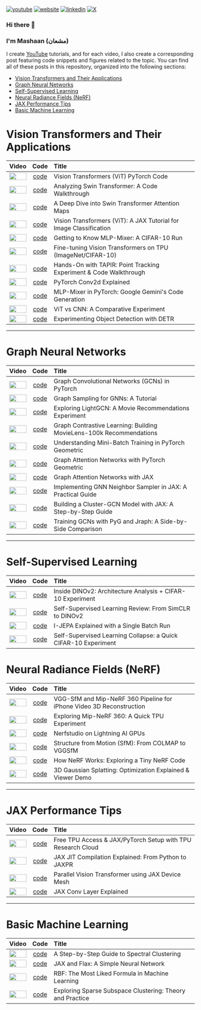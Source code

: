 [![youtube](https://img.shields.io/badge/YouTube-FF0000?style=for-the-badge&logo=youtube&logoColor=white)](https://youtube.com/@mashaan14)
[![website](https://img.shields.io/badge/website-000000?style=for-the-badge&logo=About.me&logoColor=white)](https://mashaan14.github.io/mashaan/)
[![linkedin](https://img.shields.io/badge/LinkedIn-0077B5?style=for-the-badge&logo=linkedin&logoColor=white)](https://linkedin.com/in/mashaan)
[![X](https://img.shields.io/badge/X-%23000000.svg?style=for-the-badge&logo=X&logoColor=white)](https://x.com/mashaan_14)

### Hi there 👋
### I'm Mashaan (مشعان)

I create [YouTube](https://youtube.com/@mashaan14) tutorials, and for each video, I also create a corresponding post featuring code snippets and figures related to the topic. You can find all of these posts in this repository, organized into the following sections:

* [Vision Transformers and Their Applications](#vision-transformers-and-their-applications)
* [Graph Neural Networks](#graph-neural-networks)
* [Self-Supervised Learning](#self-supervised-learning)
* [Neural Radiance Fields (NeRF)](#neural-radiance-fields-nerf)
* [JAX Performance Tips](#jax-performance-tips)
* [Basic Machine Learning](#basic-machine-learning)

# Vision Transformers and Their Applications

| Video | Code | Title |
|:---:|:---:|:---|
| [<img src="imgs/2023-11-29-VisionTransformer-MNIST.avif" style="width: 100%; object-fit: contain;" />](https://youtu.be/y1ZmMcMYjkY) | [code](https://mashaan14.github.io/YouTube-channel/vision_transformers/2023_11_29_VisionTransformer_MNIST) | Vision Transformers (ViT) PyTorch Code |
| [<img src="imgs/2024_08_19_Swin_Transformer.avif" style="width: 100%; object-fit: contain;" />](https://youtu.be/LspWysWparE) | [code](https://mashaan14.github.io/YouTube-channel/swin_transformer/2024_08_19_swin_transformer_annotated) | Analyzing Swin Transformer: A Code Walkthrough |
| [<img src="imgs/2024_09_16_Swin_Transformer_Attention.avif" style="width: 100%; object-fit: contain;" />](https://youtu.be/mtCTIGgzfbc) | [code](https://mashaan14.github.io/YouTube-channel/swin_transformer/2024_09_16_swin_transformer_attention) | A Deep Dive into Swin Transformer Attention Maps |
| [<img src="imgs/2024_03_28_jax_ViT.avif" style="width: 100%; object-fit: contain;" />](https://youtu.be/LDwA31hARrA) | [code](https://mashaan14.github.io/YouTube-channel/vision_transformers/2024_03_28_jax_ViT) | Vision Transformers (ViT): A JAX Tutorial for Image Classification |
| [<img src="imgs/2025_03_17_MLP_mixer.avif" style="width: 100%; object-fit: contain;" />](https://youtu.be/90Zqonk6UqI) | [code](https://mashaan14.github.io/YouTube-channel/vision_transformers/2025_03_17_MlpMixer) | Getting to Know MLP-Mixer: A CIFAR-10 Run |
| [<img src="imgs/2025_02_17_vit_finetune.avif" style="width: 100%; object-fit: contain;" />](https://youtu.be/RjG6_FP_DgU) | [code](https://mashaan14.github.io/YouTube-channel/vision_transformers/2025_02_17_vit_finetune) | Fine-tuning Vision Transformers on TPU (ImageNet/CIFAR-10) |
| [<img src="imgs/2025_03_03_TAPIR.avif" style="width: 100%; object-fit: contain;" />](https://youtu.be/U7jH_BiwVOU) | [code](https://mashaan14.github.io/YouTube-channel/detection_and_tracking/2025_03_03_TAPIR) | Hands-On with TAPIR: Point Tracking Experiment & Code Walkthrough |
| [<img src="imgs/2024_01_29_Conv2d.avif" style="width: 100%; object-fit: contain;" />](https://youtu.be/j19Wdlu7Rtg) | [code](https://mashaan14.github.io/YouTube-channel/convolutional_neural_nets/2024_01_29_Conv2d) | PyTorch Conv2d Explained |
| [<img src="imgs/2025_03_25_MLP_mixer_pytorch.avif" style="width: 100%; object-fit: contain;" />](https://youtu.be/AvORgJ2wVhU) | [code](https://mashaan14.github.io/YouTube-channel/vision_transformers/2025_03_24_MlpMixer_pytorch) | MLP-Mixer in PyTorch: Google Gemini's Code Generation |
| [<img src="imgs/2024_01_08_CNN_and_ViT.avif" style="width: 100%; object-fit: contain;" />](https://youtu.be/uggBVJebdcY) | [code](https://mashaan14.github.io/YouTube-channel/vision_transformers/2024_01_08_CNN_and_ViT) | ViT vs CNN: A Comparative Experiment |
| [<img src="imgs/2024_01_22_DETR.avif" style="width: 100%; object-fit: contain;" />](https://youtu.be/Z3fXiV4Cmz4) | [code](https://mashaan14.github.io/YouTube-channel/detection_and_tracking/2024_01_22_DETR_demo) | Experimenting Object Detection with DETR |

---

# Graph Neural Networks
  
| Video | Code | Title |
|:---:|:---:|:---|
| [<img src="imgs/2023_12_04_GCN_introduction.avif" style="width: 100%; object-fit: contain;" />](https://youtu.be/G6c6zk0RhRM) | [code](https://mashaan14.github.io/YouTube-channel/graph_neural_networks/2023_12_04_GCN_introduction) | Graph Convolutional Networks (GCNs) in PyTorch |
| [<img src="imgs/2024_05_27_GNN_sampling.avif" style="width: 100%; object-fit: contain;" />](https://youtu.be/y0poBC8xN1k) | [code](https://mashaan14.github.io/YouTube-channel/graph_neural_networks/2024_05_27_GNN_sampling) | Graph Sampling for GNNs: A Tutorial |
| [<img src="imgs/2025_04_07_LightGCN.avif" style="width: 100%; object-fit: contain;" />](https://youtu.be/hVdlUyD9fic) | [code](https://mashaan14.github.io/YouTube-channel/recommender_systems/2025_04_07_LightGCN_MovieLens) | Exploring LightGCN: A Movie Recommendations Experiment |
| [<img src="imgs/2025_04_21_SimGCL.avif" style="width: 100%; object-fit: contain;" />](https://youtu.be/ENVArKM2A3I) | [code](https://mashaan14.github.io/YouTube-channel/recommender_systems/2025_04_21_SimGCL_MovieLens) | Graph Contrastive Learning: Building MovieLens-100k Recommendations |
| [<img src="imgs/2024_04_29_GNN_mini_batch.avif" style="width: 100%; object-fit: contain;" />](https://youtu.be/ZfCtFLS_os0) | [code](https://mashaan14.github.io/YouTube-channel/graph_neural_networks/2024_04_29_GNN_mini_batch) | Understanding Mini-Batch Training in PyTorch Geometric |
| [<img src="imgs/2024_02_05_GAT.avif" style="width: 100%; object-fit: contain;" />](https://youtu.be/AWkPjrZshug) | [code](https://mashaan14.github.io/YouTube-channel/graph_neural_networks/2024_02_05_GAT) | Graph Attention Networks with PyTorch Geometric |
| [<img src="imgs/2024_03_18_jraph_GAT.avif" style="width: 100%; object-fit: contain;" />](https://youtu.be/O1zGWMEgW7A) | [code](https://mashaan14.github.io/YouTube-channel/graph_neural_networks/2024_03_18_jraph_GAT) | Graph Attention Networks with JAX |
| [<img src="imgs/2024_06_24_neighbor_sampler.avif" style="width: 100%; object-fit: contain;" />](https://youtu.be/YQwUlmUkJuI) | [code](https://mashaan14.github.io/YouTube-channel/graph_neural_networks/2024_06_24_neighbor_sampler) | Implementing GNN Neighbor Sampler in JAX: A Practical Guide |
| [<img src="imgs/2024_07_15_Cluster_GCN_sampler.avif" style="width: 100%; object-fit: contain;" />](https://youtu.be/8mknbxIIf94) | [code](https://mashaan14.github.io/YouTube-channel/graph_neural_networks/2024_07_15_ClusterGCN_jax) | Building a Cluster-GCN Model with JAX: A Step-by-Step Guide |
| [<img src="imgs/2024_02_20_jraph.avif" style="width: 100%; object-fit: contain;" />](https://youtu.be/W-JDqd5AFio) | [code](https://mashaan14.github.io/YouTube-channel/graph_neural_networks/2024_03_21_jraph_GCN) | Training GCNs with PyG and Jraph: A Side-by-Side Comparison |

---

# Self-Supervised Learning

| Video | Code | Title |
| :---: | :---: | :--- |
| [<img src="imgs/2025_05_12_DINOv2.avif" style="width: 100%; object-fit: contain;" />](https://youtu.be/j2_42Yx_1_w) | [code](https://mashaan14.github.io/YouTube-channel/self_supervised_learning/2025_05_12_DINOv2) | Inside DINOv2: Architecture Analysis + CIFAR-10 Experiment |
| [<img src="imgs/2025_05_19_SSL.avif" style="width: 100%; object-fit: contain;" />](https://youtu.be/7NE0NH-PfkA) | [code](https://mashaan14.github.io/YouTube-channel/self_supervised_learning/2025_05_19_SSL) | Self-Supervised Learning Review: From SimCLR to DINOv2 |
| [<img src="imgs/2025_06_16_IJEPA.avif" style="width: 100%; object-fit: contain;" />](https://youtu.be/Cw8vKl-jD44) | [code](https://mashaan14.github.io/YouTube-channel/self_supervised_learning/2025_06_16_ijepa) | I-JEPA Explained with a Single Batch Run |
| [<img src="imgs/2025_06_23_collapse.avif" style="width: 100%; object-fit: contain;" />](https://youtu.be/aspZpuueU84) | [code](https://mashaan14.github.io/YouTube-channel/self_supervised_learning/2025_06_23_SSL_collapse) | Self-Supervised Learning Collapse: a Quick CIFAR-10 Experiment |


# Neural Radiance Fields (NeRF)

| Video | Code | Title |
| :---: | :---: | :--- |
| [<img src="imgs/2025_02_03_your_own_NeRF.avif" style="width: 100%; object-fit: contain;" />](https://youtu.be/6RNE155c7iA) | [code](https://mashaan14.github.io/YouTube-channel/nerf/2025_02_03_your_own_nerf) | VGG-SfM and Mip-NeRF 360 Pipeline for iPhone Video 3D Reconstruction |
| [<img src="imgs/2025_01_25_MipNerf360.avif" style="width: 100%; object-fit: contain;" />](https://youtu.be/5aQpIiNohDA) | [code](https://mashaan14.github.io/YouTube-channel/nerf/2025_01_20_Replicate_Mip_NeRF_360) | Exploring Mip-NeRF 360: A Quick TPU Experiment |
| [<img src="imgs/2025_01_13_LightningAI_NerfStudio.avif" style="width: 100%; object-fit: contain;" />](https://youtu.be/cgTYkjKL1b0) | [code](https://mashaan14.github.io/YouTube-channel/nerf/2025_01_14_nerfstudio_lightning_ai) | Nerfstudio on Lightning AI GPUs |
| [<img src="imgs/2025_01_20_SfM.avif" style="width: 100%; object-fit: contain;" />](https://youtu.be/diBxFGgqAT0) | [code](https://mashaan14.github.io/YouTube-channel/nerf/2025_01_25_sfm) | Structure from Motion (SfM): From COLMAP to VGGSfM |
| [<img src="imgs/2024_11_25_NeRF.avif" style="width: 100%; object-fit: contain;" />](https://youtu.be/kszswpg7sjs) | [code](https://mashaan14.github.io/YouTube-channel/nerf/2024_11_25_nerf_notes) | How NeRF Works: Exploring a Tiny NeRF Code |
| [<img src="imgs/2024_10_14_3DGS.avif" style="width: 100%; object-fit: contain;" />](https://youtu.be/hGToeFGX-2M) | [code](https://mashaan14.github.io/YouTube-channel/nerf/2024_10_14_3DGS) | 3D Gaussian Splatting: Optimization Explained & Viewer Demo |

---

# JAX Performance Tips

| Video | Code | Title |
| :---: | :---: | :--- |
| [<img src="imgs/2024_11_11_tpu_test.avif" style="width: 100%; object-fit: contain;" />](https://youtu.be/PwYHoiB4Fag) | [code](https://mashaan14.github.io/YouTube-channel/jax_performance/2024_11_11_tpu_test) | Free TPU Access & JAX/PyTorch Setup with TPU Research Cloud |
| [<img src="imgs/2024_04_14_jax_speed_test.avif" style="width: 100%; object-fit: contain;" />](https://youtu.be/1SQFVYVSuyE) | [code](https://mashaan14.github.io/YouTube-channel/jax_performance/2024_04_14_jax_speed_test) | JAX JIT Compilation Explained: From Python to JAXPR |
| [<img src="imgs/2025_07_14_jax_device_mesh.avif" style="width: 100%; object-fit: contain;" />](https://youtu.be/6WK7R1HBPOc) | [code](https://mashaan14.github.io/YouTube-channel/jax_performance/2025_07_14_jax_device_mesh) | Parallel Vision Transformer using JAX Device Mesh |
| [<img src="imgs/2024_03_07_jax_conv.avif" style="width: 100%; object-fit: contain;" />](https://youtu.be/rn-RsD7IpIg) | [code](https://mashaan14.github.io/YouTube-channel/convolutional_neural_nets/2024_03_07_jax_conv) | JAX Conv Layer Explained |

---

# Basic Machine Learning

| Video | Code | Title |
| :---: | :---: | :--- |
| [<img src="imgs/2024_01_15_spectral_clustering.avif" style="width: 100%; object-fit: contain;" />](https://youtu.be/k7M1TMYac-Y) | [code](https://mashaan14.github.io/YouTube-channel/spectral_clustering/2024_01_15_spectral_clustering) | A Step-by-Step Guide to Spectral Clustering |
| [<img src="imgs/2024_02_28_jax_three_layer_NN.avif" style="width: 100%; object-fit: contain;" />](https://youtu.be/GNLOa4riys8) | [code](https://mashaan14.github.io/YouTube-channel/introduction_to_neural_nets/2024_02_28_jax_three_layer_NN) | JAX and Flax: A Simple Neural Network |
| [<img src="imgs/2024_12_09_squared_exponential.avif" style="width: 100%; object-fit: contain;" />](https://youtu.be/H4S3QAoMEEo) | [code](https://mashaan14.github.io/YouTube-channel/introduction_to_neural_nets/2024_12_09_squared_exponential) | RBF: The Most Liked Formula in Machine Learning |
| [<img src="imgs/2024_02_13_SSC.avif" style="width: 100%; object-fit: contain;" />](https://youtu.be/xUmO_S7lLG8) | [code](https://mashaan14.github.io/YouTube-channel/spectral_clustering/2024_02_13_SSC) | Exploring Sparse Subspace Clustering: Theory and Practice |
